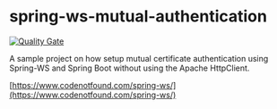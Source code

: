 # spring-ws-mutual-authentication

[![Quality Gate](https://sonarcloud.io/api/badges/gate?key=com.codenotfound:spring-ws-mutual-authentication)](https://sonarcloud.io/dashboard/index/com.codenotfound:spring-ws-mutual-authentication)

A sample project on how setup mutual certificate authentication using Spring-WS and Spring Boot without using the Apache HttpClient.

[https://www.codenotfound.com/spring-ws/](https://www.codenotfound.com/spring-ws/)
